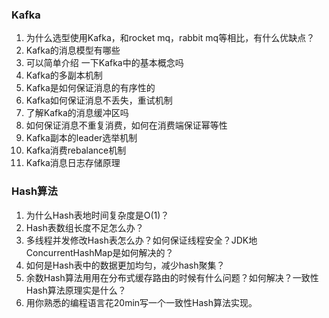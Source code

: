 ### Kafka

1. 为什么选型使用Kafka，和rocket mq，rabbit mq等相比，有什么优缺点？
2. Kafka的消息模型有哪些
3. 可以简单介绍 一下Kafka中的基本概念吗
4. Kafka的多副本机制
5. Kafka是如何保证消息的有序性的
6. Kafka如何保证消息不丢失，重试机制
7. 了解Kafka的消息缓冲区吗
8. 如何保证消息不重复消费，如何在消费端保证幂等性
9. Kafka副本的leader选举机制
10. Kafka消费rebalance机制
11. Kafka消息日志存储原理





### Hash算法

1. 为什么Hash表地时间复杂度是O(1)？
2. Hash表数组长度不足怎么办？
3. 多线程并发修改Hash表怎么办？如何保证线程安全？JDK地ConcurrentHashMap是如何解决的？
4. 如何是Hash表中的数据更加均匀，减少hash聚集？
5. 余数Hash算法用用在分布式缓存路由的时候有什么问题？如何解决？一致性Hash算法原理实是什么？
6. 用你熟悉的编程语言花20min写一个一致性Hash算法实现。